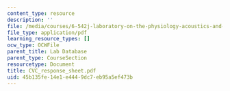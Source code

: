 ```yaml
---
content_type: resource
description: ''
file: /media/courses/6-542j-laboratory-on-the-physiology-acoustics-and-perception-of-speech-fall-2005/45b135fe14e1e4449dc7eb95a5ef473b_CVC_response_sheet.pdf
file_type: application/pdf
learning_resource_types: []
ocw_type: OCWFile
parent_title: Lab Database
parent_type: CourseSection
resourcetype: Document
title: CVC_response_sheet.pdf
uid: 45b135fe-14e1-e444-9dc7-eb95a5ef473b
---
```

